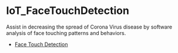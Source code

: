 # IoT_FaceTouchDetection
Assist in decreasing the spread of Corona Virus disease by software analysis of face touching patterns and behaviors.
* [Face Touch Detection](https://github.com/pabangan/IoT_FaceTouchDetection/wiki)
